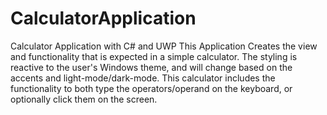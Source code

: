 # CalculatorApplication
Calculator Application with C# and UWP
This Application Creates the view and functionality that is expected in a simple calculator.
The styling is reactive to the user's Windows theme, 
   and will change based on the accents and light-mode/dark-mode.
This calculator includes the functionality to both type the operators/operand on the keyboard,
  or optionally click them on the screen.
  
